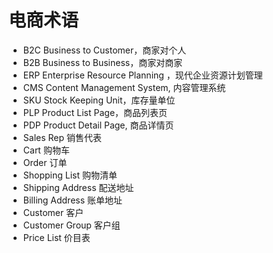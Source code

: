 # 电商术语

- B2C
Business to Customer，商家对个人
- B2B
Business to Business，商家对商家
- ERP
Enterprise Resource Planning ，现代企业资源计划管理
- CMS
Content Management System, 内容管理系统
- SKU
Stock Keeping Unit，库存量单位
- PLP
Product List Page，商品列表页
- PDP
Product Detail Page, 商品详情页
- Sales Rep
销售代表
- Cart
购物车
- Order
订单
- Shopping List
购物清单
- Shipping Address
配送地址
- Billing Address
账单地址
- Customer
客户
- Customer Group
客户组
- Price List
价目表
